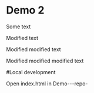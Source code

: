 # Demo 2

Some text

Modified text 

Modified modified text

Modified modified modified text 

#Local development

Open index.html in Demo---repo-